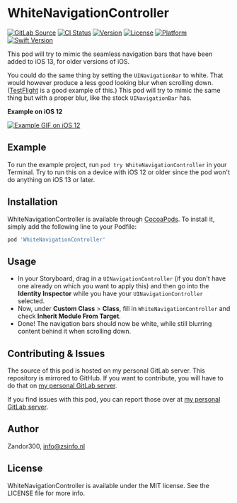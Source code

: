 # WhiteNavigationController

[![GitLab Source](http://img.shields.io/badge/source-GitLab-%23292961.svg)](https://git.zsinfo.nl/Zandor300/WhiteNavigationController)
[![CI Status](https://git.zsinfo.nl/Zandor300/WhiteNavigationController/badges/master/build.svg)](https://git.zsinfo.nl/Zandor300/WhiteNavigationController/pipelines)
[![Version](https://img.shields.io/cocoapods/v/WhiteNavigationController.svg?style=flat)](https://cocoapods.org/pods/WhiteNavigationController)
[![License](https://img.shields.io/cocoapods/l/WhiteNavigationController.svg?style=flat)](https://git.zsinfo.nl/Zandor300/WhiteNavigationController/blob/master/LICENSE)
[![Platform](https://img.shields.io/cocoapods/p/WhiteNavigationController.svg?style=flat)](https://cocoapods.org/pods/WhiteNavigationController)
[![Swift Version](https://img.shields.io/badge/swift-5.0-orange.svg)](https://git.zsinfo.nl/Zandor300/WhiteNavigationController)

This pod will try to mimic the seamless navigation bars that have been added to iOS 13, for older versions of iOS.

You could do the same thing by setting the `UINavigationBar` to white. That would however produce a less good looking blur when scrolling down. ([TestFlight](https://itunes.apple.com/us/app/testflight/id899247664) is a good example of this.) This pod will try to mimic the same thing but with a proper blur, like the stock `UINavigationBar` has.

**Example on iOS 12**

[![Example GIF on iOS 12](https://git.zsinfo.nl/Zandor300/WhiteNavigationController/raw/master/Example/example.gif)](https://git.zsinfo.nl/Zandor300/WhiteNavigationController/blob/master/Example/example.gif)

## Example

To run the example project, run `pod try WhiteNavigationController` in your Terminal. Try to run this on a device with iOS 12 or older since the pod won't do anything on iOS 13 or later.

## Installation

WhiteNavigationController is available through [CocoaPods](https://cocoapods.org). To install
it, simply add the following line to your Podfile:

```ruby
pod 'WhiteNavigationController'
```

## Usage

* In your Storyboard, drag in a `UINavigationController` (if you don't have one already on which you want to apply this) and then go into the **Identity Inspector** while you have your `UINavigationController` selected.
* Now, under **Custom Class** > **Class**, fill in `WhiteNavigationController` and check **Inherit Module From Target**.
* Done! The navigation bars should now be white, while still blurring content behind it when scrolling down.

## Contributing & Issues

The source of this pod is hosted on my personal GitLab server. This repository is mirrored to GitHub. If you want to contribute, you will have to do that on [my personal GitLab server](https://git.zsinfo.nl/Zandor300/WhiteNavigationController).

If you find issues with this pod, you can report those over at [my personal GitLab server](https://git.zsinfo.nl/Zandor300/WhiteNavigationController).

## Author

Zandor300, info@zsinfo.nl

## License

WhiteNavigationController is available under the MIT license. See the LICENSE file for more info.
